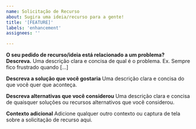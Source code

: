 ```yaml
---
name: Solicitação de Recurso
about: Sugira uma ideia/recurso para a gente!
title: '[FEATURE]'
labels: 'enhancement'
assignees: ''

---
```


**O seu pedido de recurso/ideia está relacionado a um problema? Descreva.**
Uma descrição clara e concisa de qual é o problema. Ex. Sempre fico frustrado quando [...]

**Descreva a solução que você gostaria**
Uma descrição clara e concisa do que você quer que aconteça.

**Descreva alternativas que você considerou**
Uma descrição clara e concisa de quaisquer soluções ou recursos alternativos que você considerou.

**Contexto adicional**
Adicione qualquer outro contexto ou captura de tela sobre a solicitação de recurso aqui.
